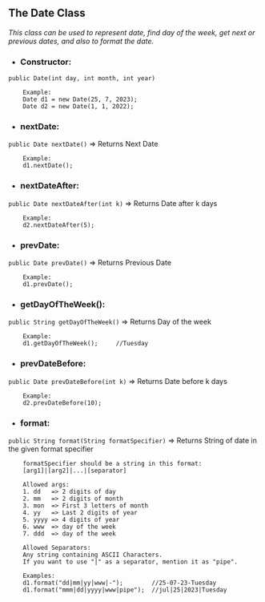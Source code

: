## The Date Class

*This class can be used to represent date, find day of the week, get next or previous dates, and also to format the date.*

- ### Constructor:
`public Date(int day, int month, int year)`
		
		Example:
		Date d1 = new Date(25, 7, 2023);
		Date d2 = new Date(1, 1, 2022);

- ### nextDate:
`public Date nextDate()` => Returns Next Date
		
		Example:
		d1.nextDate();

- ### nextDateAfter:
`public Date nextDateAfter(int k)` => Returns Date after k days
		
		Example:
		d2.nextDateAfter(5);

- ### prevDate:
`public Date prevDate()` => Returns Previous Date
		
		Example:
		d1.prevDate();

- ### getDayOfTheWeek():
`public String getDayOfTheWeek()` => Returns Day of the week
		
		Example:
		d1.getDayOfTheWeek();     //Tuesday


- ### prevDateBefore:
`public Date prevDateBefore(int k)` => Returns Date before k days
		
		Example:
		d2.prevDateBefore(10);

- ### format:
`public String format(String formatSpecifier)` => Returns String of date in the given format specifier
		
		formatSpecifier should be a string in this format:
		[arg1]|[arg2]|...|[separator]
		
		Allowed args:
		1. dd   => 2 digits of day
		2. mm   => 2 digits of month
		3. mon  => First 3 letters of month
		4. yy   => Last 2 digits of year
		5. yyyy => 4 digits of year
		6. www  => day of the week
		7. ddd  => day of the week
		
		Allowed Separators:
		Any string containing ASCII Characters.
		If you want to use "|" as a separator, mention it as "pipe".
		
		Examples:
		d1.format("dd|mm|yy|www|-");        //25-07-23-Tuesday
		d1.format("mmm|dd|yyyy|www|pipe");  //jul|25|2023|Tuesday